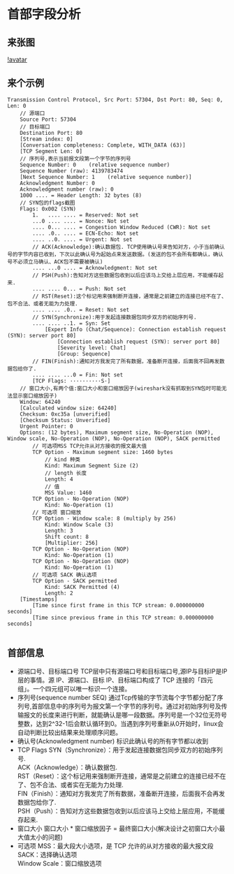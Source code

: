 # 首部字段分析


## 来张图
[!avatar](/img/5.png)



## 来个示例
```lang:javascript
Transmission Control Protocol, Src Port: 57304, Dst Port: 80, Seq: 0, Len: 0
    // 源端口
    Source Port: 57304
    // 目标端口
    Destination Port: 80
    [Stream index: 0]
    [Conversation completeness: Complete, WITH_DATA (63)]
    [TCP Segment Len: 0]
    // 序列号,表示当前报文段第一个字节的序列号
    Sequence Number: 0    (relative sequence number)
    Sequence Number (raw): 4139783474
    [Next Sequence Number: 1    (relative sequence number)]
    Acknowledgment Number: 0
    Acknowledgment number (raw): 0
    1000 .... = Header Length: 32 bytes (8)
    // SYN包的flags截图
    Flags: 0x002 (SYN)
        1.   .... .... = Reserved: Not set
        ...0 .... .... = Nonce: Not set
        .... 0... .... = Congestion Window Reduced (CWR): Not set
        .... .0.. .... = ECN-Echo: Not set
        .... ..0. .... = Urgent: Not set
        // ACK(Acknowledge):确认数据包. TCP使用确认号来告知对方，小于当前确认号的字节内容已收到，下次以此确认号为起始点来发送数据。(发送的包不会所有都确认，确认号不必须立马确认、ACK包不需要被确认)
        .... ...0 .... = Acknowledgment: Not set
        // PSH(Push):告知对方这些数据包收到以后应该马上交给上层应用，不能缓存起来.
        .... .... 0... = Push: Not set
        // RST(Reset):这个标记用来强制断开连接，通常是之前建立的连接已经不在了、包不合法、或者无能为力处理.
        .... .... .0.. = Reset: Not set
        // SYN(Synchronize):用于发起连接数据包同步双方的初始序列号.
        .... .... ..1. = Syn: Set
            [Expert Info (Chat/Sequence): Connection establish request (SYN): server port 80]
                [Connection establish request (SYN): server port 80]
                [Severity level: Chat]
                [Group: Sequence]
        // FIN(Finish):通知对方我发完了所有数据，准备断开连接，后面我不回再发数据包给你了.
        .... .... ...0 = Fin: Not set
        [TCP Flags: ··········S·]
    // 窗口大小,有两个值:窗口大小和窗口缩放因子(wireshark没有抓取到SYN包时可能无法显示窗口缩放因子)
    Window: 64240
    [Calculated window size: 64240]
    Checksum: 0xc35a [unverified]
    [Checksum Status: Unverified]
    Urgent Pointer: 0
    Options: (12 bytes), Maximum segment size, No-Operation (NOP), Window scale, No-Operation (NOP), No-Operation (NOP), SACK permitted
        // 可选项MSS TCP允许从对方接收的报文最大值
        TCP Option - Maximum segment size: 1460 bytes
            // kind 种类
            Kind: Maximum Segment Size (2)
            // length 长度
            Length: 4
            // 值
            MSS Value: 1460
        TCP Option - No-Operation (NOP)
            Kind: No-Operation (1)
        // 可选项 窗口缩放
        TCP Option - Window scale: 8 (multiply by 256)
            Kind: Window Scale (3)
            Length: 3
            Shift count: 8
            [Multiplier: 256]
        TCP Option - No-Operation (NOP)
            Kind: No-Operation (1)
        TCP Option - No-Operation (NOP)
            Kind: No-Operation (1)
        // 可选项 SACK 确认选项
        TCP Option - SACK permitted
            Kind: SACK Permitted (4)
            Length: 2
    [Timestamps]
        [Time since first frame in this TCP stream: 0.000000000 seconds]
        [Time since previous frame in this TCP stream: 0.000000000 seconds]


```




## 首部信息

- 源端口号、目标端口号
  TCP层中只有源端口号和目标端口号,源IP与目标IP是IP层的事情。源 IP、源端口、目标 IP、目标端口构成了 TCP 连接的「四元组」。一个四元组可以唯一标识一个连接。
- 序列号(sequence number SEQ)
  通过Tcp传输的字节流每个字节都分配了序列号,首部信息中的序列号为报文第一个字节的序列号。通过对初始序列号及传输报文的长度来进行判断，就能确认是哪一段数据。序列号是一个32位无符号整数，达到2^32-1后会默认循环到0。当遇到序列号重新从0开始时，linux会自动判断比较出结果来处理顺序问题。
- 确认号(Acknowledgment number)
  标识此确认号的所有字节都以收到
- TCP Flags
    SYN（Synchronize）：用于发起连接数据包同步双方的初始序列号.     
    ACK（Acknowledge）：确认数据包.    
    RST（Reset）：这个标记用来强制断开连接，通常是之前建立的连接已经不在了、包不合法、或者实在无能为力处理.    
    FIN（Finish）：通知对方我发完了所有数据，准备断开连接，后面我不会再发数据包给你了.     
    PSH（Push）：告知对方这些数据包收到以后应该马上交给上层应用，不能缓存起来.    
- 窗口大小
  窗口大小 * 窗口缩放因子 = 最终窗口大小(解决设计之初窗口大小最大值太小的问题)
- 可选项
    MSS：最大段大小选项，是 TCP 允许的从对方接收的最大报文段    
    SACK：选择确认选项    
    Window Scale：窗口缩放选项    